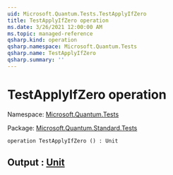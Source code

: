 ```yaml
---
uid: Microsoft.Quantum.Tests.TestApplyIfZero
title: TestApplyIfZero operation
ms.date: 3/26/2021 12:00:00 AM
ms.topic: managed-reference
qsharp.kind: operation
qsharp.namespace: Microsoft.Quantum.Tests
qsharp.name: TestApplyIfZero
qsharp.summary: ''
---
```


# TestApplyIfZero operation

Namespace: [Microsoft.Quantum.Tests](xref:Microsoft.Quantum.Tests)

Package: [Microsoft.Quantum.Standard.Tests](https://nuget.org/packages/Microsoft.Quantum.Standard.Tests)




```qsharp
operation TestApplyIfZero () : Unit
```


## Output : [Unit](xref:microsoft.quantum.lang-ref.unit)

